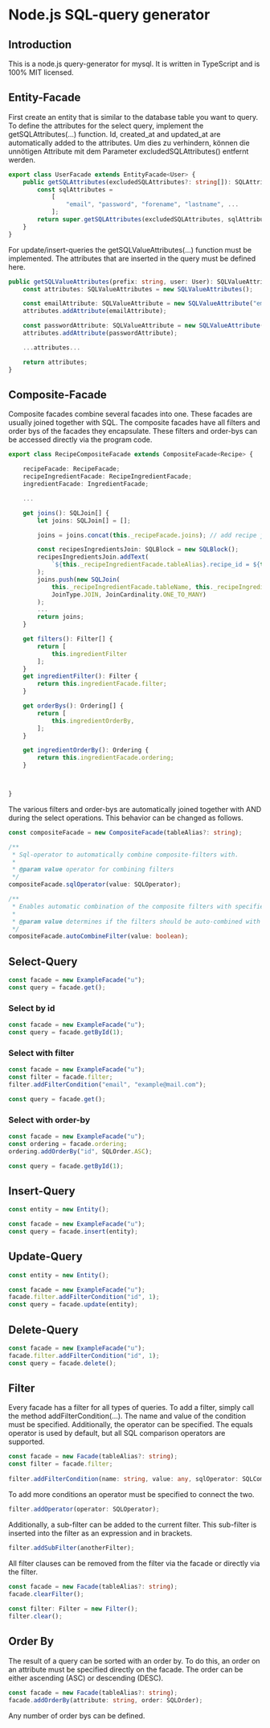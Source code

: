 # Node.js SQL-query generator

## Introduction
This is a node.js query-generator for mysql. It is written in TypeScript and is 100% MIT licensed.

## Entity-Facade
First create an entity that is similar to the database table you want to query. 
To define the attributes for the select query, implement the getSQLAttributes(...) function. 
Id, created_at and updated_at are automatically added to the attributes. 
Um dies zu verhindern, können die unnötigen Attribute mit dem Parameter excludedSQLAttributes() entfernt werden.


```typescript
export class UserFacade extends EntityFacade<User> {
    public getSQLAttributes(excludedSQLAttributes?: string[]): SQLAttributes {
        const sqlAttributes =
            [
                "email", "password", "forename", "lastname", ...
            ];
        return super.getSQLAttributes(excludedSQLAttributes, sqlAttributes);
    }
}
```

For update/insert-queries the getSQLValueAttributes(...) function must be implemented. 
The attributes that are inserted in the query must be defined here. 

```typescript
public getSQLValueAttributes(prefix: string, user: User): SQLValueAttributes {
    const attributes: SQLValueAttributes = new SQLValueAttributes();

    const emailAttribute: SQLValueAttribute = new SQLValueAttribute("email", prefix, user.email);
    attributes.addAttribute(emailAttribute);

    const passwordAttribute: SQLValueAttribute = new SQLValueAttribute("password", prefix, user.password);
    attributes.addAttribute(passwordAttribute);

    ...attributes...

    return attributes;
}
```

## Composite-Facade
Composite facades combine several facades into one. 
These facades are usually joined together with SQL. 
The composite facades have all filters and order bys of the facades they encapsulate. 
These filters and order-bys can be accessed directly via the program code.


```typescript
export class RecipeCompositeFacade extends CompositeFacade<Recipe> {

    recipeFacade: RecipeFacade;
    recipeIngredientFacade: RecipeIngredientFacade;
    ingredientFacade: IngredientFacade;

    ...

    get joins(): SQLJoin[] {
        let joins: SQLJoin[] = [];

        joins = joins.concat(this._recipeFacade.joins); // add recipe joins (difficulties)

        const recipesIngredientsJoin: SQLBlock = new SQLBlock();
        recipesIngredientsJoin.addText(
            `${this._recipeIngredientFacade.tableAlias}.recipe_id = ${this.tableAlias}.id`
        );
        joins.push(new SQLJoin(
            this._recipeIngredientFacade.tableName, this._recipeIngredientFacade.tableAlias, recipesIngredientsJoin,
            JoinType.JOIN, JoinCardinality.ONE_TO_MANY)
        );
        ...
        return joins;
    }

    get filters(): Filter[] {
        return [
            this.ingredientFilter
        ];
    }
    get ingredientFilter(): Filter {
        return this.ingredientFacade.filter;
    }

    get orderBys(): Ordering[] {
        return [
            this.ingredientOrderBy,
        ];
    }

    get ingredientOrderBy(): Ordering {
        return this.ingredientFacade.ordering;
    }



}
```

The various filters and order-bys are automatically joined together with AND during the select operations. 
This behavior can be changed as follows.

```typescript
const compositeFacade = new CompositeFacade(tableAlias?: string);

/**
 * Sql-operator to automatically combine composite-filters with.
 *
 * @param value operator for combining filters
 */
compositeFacade.sqlOperator(value: SQLOperator);

/**
 * Enables automatic combination of the composite filters with specified sql-operator.
 *
 * @param value determines if the filters should be auto-combined with
 */
compositeFacade.autoCombineFilter(value: boolean);
```


## Select-Query

```typescript
const facade = new ExampleFacade("u");
const query = facade.get();
```

### Select by id

```typescript
const facade = new ExampleFacade("u");
const query = facade.getById(1);
```

### Select with filter
```typescript
const facade = new ExampleFacade("u");
const filter = facade.filter;
filter.addFilterCondition("email", "example@mail.com");

const query = facade.get();
```

### Select with order-by
```typescript
const facade = new ExampleFacade("u");
const ordering = facade.ordering;
ordering.addOrderBy("id", SQLOrder.ASC);

const query = facade.getById(1);
```
## Insert-Query
```typescript
const entity = new Entity();

const facade = new ExampleFacade("u");
const query = facade.insert(entity);
```

## Update-Query
```typescript
const entity = new Entity();

const facade = new ExampleFacade("u");
facade.filter.addFilterCondition("id", 1);
const query = facade.update(entity);
```

## Delete-Query
```typescript
const facade = new ExampleFacade("u");
facade.filter.addFilterCondition("id", 1);
const query = facade.delete();
```

## Filter
Every facade has a filter for all types of queries. To add a filter, simply call the method 
addFilterCondition(...). The name and value of the condition must be specified. 
Additionally, the operator can be specified. 
The equals operator is used by default, but all SQL comparison operators are supported.

```typescript
const facade = new Facade(tableAlias?: string);  
const filter = facade.filter;  
  
filter.addFilterCondition(name: string, value: any, sqlOperator: SQLComparisonOperator, operator?: SQLOperator);  
```

To add more conditions an operator must be specified to connect the two.

```typescript
filter.addOperator(operator: SQLOperator);  
```

Additionally, a sub-filter can be added to the current filter. This sub-filter is inserted into the filter as an expression and in brackets.

```typescript
filter.addSubFilter(anotherFilter);  
```

All filter clauses can be removed from the filter via the facade or directly via the filter.

```typescript
const facade = new Facade(tableAlias?: string);  
facade.clearFilter();  
  
const filter: Filter = new Filter();  
filter.clear();  
```

## Order By
The result of a query can be sorted with an order by. 
To do this, an order on an attribute must be specified directly on the facade. 
The order can be either ascending (ASC) or descending (DESC).

```typescript
const facade = new Facade(tableAlias?: string);  
facade.addOrderBy(attribute: string, order: SQLOrder);  
```
Any number of order bys can be defined.
